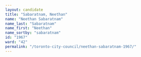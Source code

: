 ```yaml
---
layout: candidate
title: "Sabaratnam, Neethan"
name: "Neethan Sabaratnam"
name_last: "Sabaratnam"
name_first: "Neethan"
name_sortby: "sabaratnam"
id: "1967"
ward: "42"
permalink: "/toronto-city-council/neethan-sabaratnam-1967/"
---
```

